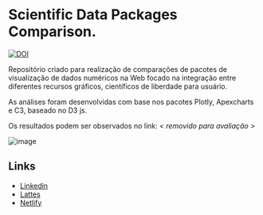 # Scientific Data Packages Comparison.
[![DOI](https://zenodo.org/badge/340211630.svg)](https://zenodo.org/badge/latestdoi/340211630)


Repositório criado para realização de comparações de pacotes de visualização de dados numéricos na Web focado na integração entre diferentes recursos gráficos, científicos de liberdade para usuário.

As análises foram desenvolvidas com base nos pacotes Plotly, Apexcharts e C3, baseado no D3 js.

Os resultados podem ser observados no link: *< removido para avaliação >*

![image](https://user-images.githubusercontent.com/22857183/108886449-bf299280-75e7-11eb-8f94-4198c52aa622.png)



## Links
* [Linkedin](https://www.linkedin.com/in/paulhenriquev/)
* [Lattes](http://lattes.cnpq.br/1994196517067630)
* [Netlify](https://scientific-data-packages-comparison.netlify.app/)
